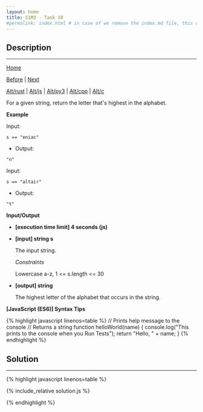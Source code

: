 ```yaml
---
layout: home
title: S1M3 - Task 18
#permalink: index.html # in case of we remove the index.md file, this doc will be the index page
---
```


<div class="row">
<div class="columnStmt" markdown="1">

##  Description
------

[Home](../README.md)

[Before](../S1M3_Task_17/README.md) | [Next](../S1M3_Task_19/README.md)

[Alt/rust](./Alt_rust/README.md) | [Alt/js](./Alt_js/README.html) | [Alt/py3](./Alt_py3/README.md) | [Alt/cpp](./Alt_cpp/README.md) | [Alt/c](./Alt_c/README.md)

For a given string, return the letter that's highest in the alphabet.

**Example**

Input:
```
s == "eniac"
```
-   Output:
```
"n"
```
Input:
```
s == "altair"
```
-   Output:
```
"t"
```

**Input/Output**

* **[execution time limit] 4 seconds (js)**

* **[input] string s**

    The input string.

    *Constraints*

    Lowercase a-z, 1 <= s.length <= 30

* **[output] string**

    The highest letter of the alphabet that occurs in the string.

**[JavaScript (ES6)] Syntax Tips**

{% highlight javascript linenos=table %}
// Prints help message to the console
// Returns a string
function helloWorld(name) {
    console.log("This prints to the console when you Run Tests");
    return "Hello, " + name;
}
{% endhighlight %}

</div>
<div class="columnSol" markdown="1">

## Solution
------

{% highlight javascript linenos=table %}

{% include_relative solution.js %}

{% endhighlight %}

</div>
</div>